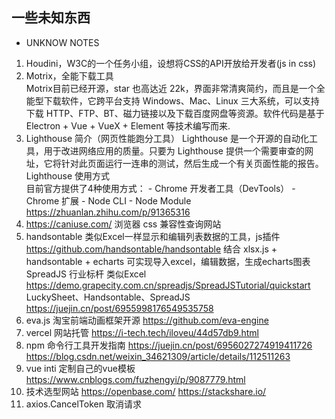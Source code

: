 
## 一些未知东西

* UNKNOW NOTES
1. Houdini，W3C的一个任务小组，设想将CSS的API开放给开发者(js in css)
2. Motrix，全能下载工具   
  Motrix目前已经开源，star 也高达近 22k，界面非常清爽简约，而且是一个全能型下载软件，它跨平台支持 Windows、Mac、Linux 三大系统，可以支持下载 HTTP、FTP、BT、磁力链接以及下载百度网盘等资源。软件代码是基于 Electron + Vue + VueX + Element 等技术编写而来.   
3. Lighthouse 简介（网页性能跑分工具）
  Lighthouse 是一个开源的自动化工具，用于改进网络应用的质量。只要为 Lighthouse 提供一个需要审查的网址，它将针对此页面运行一连串的测试，然后生成一个有关页面性能的报告。   
  Lighthouse 使用方式   
  目前官方提供了4种使用方式： - Chrome 开发者工具（DevTools） - Chrome 扩展 - Node CLI - Node Module   
  https://zhuanlan.zhihu.com/p/91365316
4. https://caniuse.com/
   浏览器 css 兼容性查询网站
5. handsontable 类似Excel一样显示和编辑列表数据的工具，js插件
   https://github.com/handsontable/handsontable
   结合 xlsx.js + handsontable + echarts 可实现导入excel，编辑数据，生成echarts图表
   SpreadJS 行业标杆 类似Excel https://demo.grapecity.com.cn/spreadjs/SpreadJSTutorial/quickstart
   LuckySheet、Handsontable、SpreadJS https://juejin.cn/post/6955998176549535758
6. eva.js 淘宝前端动画框架开源
   https://github.com/eva-engine
7. vercel 网站托管
   https://i-tech.tech/iloveu/44d57db9.html
8. npm 命令行工具开发指南
   https://juejin.cn/post/6956027274919411726
   https://blog.csdn.net/weixin_34621309/article/details/112511263
9. vue inti 定制自己的vue模板
   https://www.cnblogs.com/fuzhengyi/p/9087779.html
10. 技术选型网站 https://openbase.com/ https://stackshare.io/
11. axios.CancelToken 取消请求